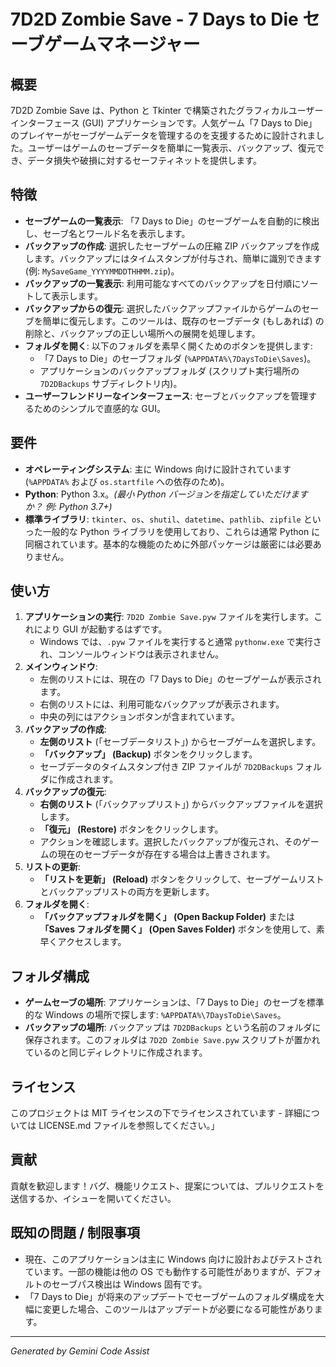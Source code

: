 # 7D2D Zombie Save - 7 Days to Die セーブゲームマネージャー

## 概要

7D2D Zombie Save は、Python と Tkinter で構築されたグラフィカルユーザーインターフェース (GUI) アプリケーションです。人気ゲーム「7 Days to Die」のプレイヤーがセーブゲームデータを管理するのを支援するために設計されました。ユーザーはゲームのセーブデータを簡単に一覧表示、バックアップ、復元でき、データ損失や破損に対するセーフティネットを提供します。

## 特徴

- **セーブゲームの一覧表示**: 「7 Days to Die」のセーブゲームを自動的に検出し、セーブ名とワールド名を表示します。
- **バックアップの作成**: 選択したセーブゲームの圧縮 ZIP バックアップを作成します。バックアップにはタイムスタンプが付与され、簡単に識別できます (例: `MySaveGame_YYYYMMDDTHHMM.zip`)。
- **バックアップの一覧表示**: 利用可能なすべてのバックアップを日付順にソートして表示します。
- **バックアップからの復元**: 選択したバックアップファイルからゲームのセーブを簡単に復元します。このツールは、既存のセーブデータ (もしあれば) の削除と、バックアップの正しい場所への展開を処理します。
- **フォルダを開く**: 以下のフォルダを素早く開くためのボタンを提供します:
  - 「7 Days to Die」のセーブフォルダ (`%APPDATA%\7DaysToDie\Saves`)。
  - アプリケーションのバックアップフォルダ (スクリプト実行場所の `7D2DBackups` サブディレクトリ内)。
- **ユーザーフレンドリーなインターフェース**: セーブとバックアップを管理するためのシンプルで直感的な GUI。

## 要件

- **オペレーティングシステム**: 主に Windows 向けに設計されています (`%APPDATA%` および `os.startfile` への依存のため)。
- **Python**: Python 3.x。_(最小 Python バージョンを指定していただけますか？ 例: Python 3.7+)_
- **標準ライブラリ**: `tkinter`、`os`、`shutil`、`datetime`、`pathlib`、`zipfile` といった一般的な Python ライブラリを使用しており、これらは通常 Python に同梱されています。基本的な機能のために外部パッケージは厳密には必要ありません。

## 使い方

1. **アプリケーションの実行**: `7D2D Zombie Save.pyw` ファイルを実行します。これにより GUI が起動するはずです。
    - Windows では、`.pyw` ファイルを実行すると通常 `pythonw.exe` で実行され、コンソールウィンドウは表示されません。
2. **メインウィンドウ**:
    - 左側のリストには、現在の「7 Days to Die」のセーブゲームが表示されます。
    - 右側のリストには、利用可能なバックアップが表示されます。
    - 中央の列にはアクションボタンが含まれています。
3. **バックアップの作成**:
    - **左側のリスト** (「セーブデータリスト」) からセーブゲームを選択します。
    - **「バックアップ」 (Backup)** ボタンをクリックします。
    - セーブデータのタイムスタンプ付き ZIP ファイルが `7D2DBackups` フォルダに作成されます。
4. **バックアップの復元**:
    - **右側のリスト** (「バックアップリスト」) からバックアップファイルを選択します。
    - **「復元」 (Restore)** ボタンをクリックします。
    - アクションを確認します。選択したバックアップが復元され、そのゲームの現在のセーブデータが存在する場合は上書きされます。
5. **リストの更新**:
    - **「リストを更新」 (Reload)** ボタンをクリックして、セーブゲームリストとバックアップリストの両方を更新します。
6. **フォルダを開く**:
    - **「バックアップフォルダを開く」 (Open Backup Folder)** または **「Saves フォルダを開く」 (Open Saves Folder)** ボタンを使用して、素早くアクセスします。

## フォルダ構成

- **ゲームセーブの場所**: アプリケーションは、「7 Days to Die」のセーブを標準的な Windows の場所で探します: `%APPDATA%\7DaysToDie\Saves`。
- **バックアップの場所**: バックアップは `7D2DBackups` という名前のフォルダに保存されます。このフォルダは `7D2D Zombie Save.pyw` スクリプトが置かれているのと同じディレクトリに作成されます。

## ライセンス

このプロジェクトは MIT ライセンスの下でライセンスされています - 詳細については LICENSE.md ファイルを参照してください。」

## 貢献

貢献を歓迎します！バグ、機能リクエスト、提案については、プルリクエストを送信するか、イシューを開いてください。

## 既知の問題 / 制限事項

- 現在、このアプリケーションは主に Windows 向けに設計およびテストされています。一部の機能は他の OS でも動作する可能性がありますが、デフォルトのセーブパス検出は Windows 固有です。
- 「7 Days to Die」が将来のアップデートでセーブゲームのフォルダ構成を大幅に変更した場合、このツールはアップデートが必要になる可能性があります。

---

_Generated by Gemini Code Assist_
